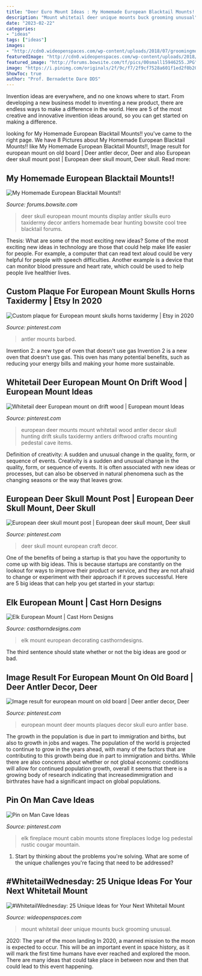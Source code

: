 ```yaml
---
title: "Deer Euro Mount Ideas : My Homemade European Blacktail Mounts!!"
description: "Mount whitetail deer unique mounts buck grooming unusual"
date: "2023-02-22"
categories:
- "ideas"
tags: ["ideas"]
images:
- "http://cdn0.wideopenspaces.com/wp-content/uploads/2018/07/groomingmount1.jpg"
featuredImage: "http://cdn0.wideopenspaces.com/wp-content/uploads/2018/07/groomingmount1.jpg"
featured_image: "http://forums.bowsite.com/tf/pics/00small15946255.JPG"
image: "https://i.pinimg.com/originals/2f/9c/f7/2f9cf7528a601f1ed2f0b207de2224da.jpg"
ShowToc: true
author: "Prof. Bernadette Dare DDS"
---
```



Invention ideas are everywhere, and no one knows where to start. From developing a new business model to inventing a new product, there are endless ways to make a difference in the world. Here are 5 of the most creative and innovative invention ideas around, so you can get started on making a difference.

	

		
looking for My Homemade European Blacktail Mounts!! you've came to the right page. We have 8 Pictures about My Homemade European Blacktail Mounts!! like My Homemade European Blacktail Mounts!!, Image result for european mount on old board | Deer antler decor, Deer and also European deer skull mount post | European deer skull mount, Deer skull. Read more:
		
    
## My Homemade European Blacktail Mounts!!

<img loading=lazy src="http://forums.bowsite.com/tf/pics/00small15946255.JPG" onerror="this.onerror=null;this.src='https://tse3.mm.bing.net/th?id=OIP.rJvB2iJ3AgRoJVS_BECRrAHaLY&amp;pid=15.1';" alt="My Homemade European Blacktail Mounts!!">

_Source: forums.bowsite.com_

>deer skull european mount mounts display antler skulls euro taxidermy decor antlers homemade bear hunting bowsite cool tree blacktail forums. 

	

Thesis: What are some of the most exciting new ideas?
Some of the most exciting new ideas in technology are those that could help make life easier for people. For example, a computer that can read text aloud could be very helpful for people with speech difficulties. Another example is a device that can monitor blood pressure and heart rate, which could be used to help people live healthier lives.

    
## Custom Plaque For European Mount Skulls Horns Taxidermy | Etsy In 2020

<img loading=lazy src="https://i.pinimg.com/originals/2f/9c/f7/2f9cf7528a601f1ed2f0b207de2224da.jpg" onerror="this.onerror=null;this.src='https://tse2.mm.bing.net/th?id=OIP.TjmD6SwKXHtbH4zmyITeSQHaJ4&amp;pid=15.1';" alt="Custom plaque for European mount skulls horns taxidermy | Etsy in 2020">

_Source: pinterest.com_

>antler mounts barbed. 

	

Invention 2: a new type of oven that doesn't use gas
Invention 2 is a new oven that doesn't use gas. This oven has many potential benefits, such as reducing your energy bills and making your home more sustainable.

    
## Whitetail Deer European Mount On Drift Wood | European Mount Ideas

<img loading=lazy src="https://s-media-cache-ak0.pinimg.com/736x/59/cb/a3/59cba3d88b1d18a112162418b05c6a4a.jpg" onerror="this.onerror=null;this.src='https://tse2.mm.bing.net/th?id=OIP.SiyBzdmkU-AeaN-ML4RLBgHaQD&amp;pid=15.1';" alt="Whitetail deer European mount on drift wood | European mount Ideas">

_Source: pinterest.com_

>european deer mounts mount whitetail wood antler decor skull hunting drift skulls taxidermy antlers driftwood crafts mounting pedestal cave items. 

	

Definition of creativity: A sudden and unusual change in the quality, form, or sequence of events.
Creativity is a sudden and unusual change in the quality, form, or sequence of events. It is often associated with new ideas or processes, but can also be observed in natural phenomena such as the changing seasons or the way that leaves grow.

    
## European Deer Skull Mount Post | European Deer Skull Mount, Deer Skull

<img loading=lazy src="https://i.pinimg.com/736x/aa/90/62/aa9062cdbd1d0df14980c5f091910afc.jpg" onerror="this.onerror=null;this.src='https://tse4.mm.bing.net/th?id=OIP.UKNrESDFVEQsBlCfTsS9GQHaJ4&amp;pid=15.1';" alt="European deer skull mount post | European deer skull mount, Deer skull">

_Source: pinterest.com_

>deer skull mount european craft decor. 

	

One of the benefits of being a startup is that you have the opportunity to come up with big ideas. This is because startups are constantly on the lookout for ways to improve their product or service, and they are not afraid to change or experiment with their approach if it proves successful. Here are 5 big ideas that can help you get started in your startup: 

    
## Elk European Mount | Cast Horn Designs

<img loading=lazy src="http://www.casthorndesigns.com/wp-content/uploads/2015/01/bobandkristengaddiswm.jpg" onerror="this.onerror=null;this.src='https://tse4.mm.bing.net/th?id=OIP.Noqyy7Se9F3_TtD8hSsHmgHaJ4&amp;pid=15.1';" alt="Elk European Mount | Cast Horn Designs">

_Source: casthorndesigns.com_

>elk mount european decorating casthorndesigns. 

	

The third sentence should state whether or not the big ideas are good or bad.

    
## Image Result For European Mount On Old Board | Deer Antler Decor, Deer

<img loading=lazy src="https://i.pinimg.com/736x/2b/fc/be/2bfcbe256f2f6cd9d9f276f236476620.jpg" onerror="this.onerror=null;this.src='https://tse3.mm.bing.net/th?id=OIP.zkJgQNiE0zNHBlqLaSiU0QHaJ3&amp;pid=15.1';" alt="Image result for european mount on old board | Deer antler decor, Deer">

_Source: pinterest.com_

>european mount deer mounts plaques decor skull euro antler base. 

	

The growth in the population is due in part to immigration and births, but also to growth in jobs and wages.
The population of the world is projected to continue to grow in the years ahead, with many of the factors that are contributing to this growth being due in part to immigration and births. While there are also concerns about whether or not global economic conditions will allow for continued population growth, overall it seems that there is a growing body of research indicating that increasedimmigration and birthrates have had a significant impact on global populations.

    
## Pin On Man Cave Ideas

<img loading=lazy src="https://i.pinimg.com/736x/77/cb/b7/77cbb7309333ef80e7f5d60d85b8ec8e--cabin-fireplace-fireplace-ideas.jpg" onerror="this.onerror=null;this.src='https://tse1.mm.bing.net/th?id=OIP.PCk9rOjAhdjnn-gxgqojmgHaJa&amp;pid=15.1';" alt="Pin on Man Cave Ideas">

_Source: pinterest.com_

>elk fireplace mount cabin mounts stone fireplaces lodge log pedestal rustic cougar mountain. 

	

1. Start by thinking about the problems you're solving. What are some of the unique challenges you're facing that need to be addressed? 

    
## #WhitetailWednesday: 25 Unique Ideas For Your Next Whitetail Mount

<img loading=lazy src="http://cdn0.wideopenspaces.com/wp-content/uploads/2018/07/groomingmount1.jpg" onerror="this.onerror=null;this.src='https://tse4.mm.bing.net/th?id=OIP.sEXhCN4ZUk-AuLJMSeOlzwHaKa&amp;pid=15.1';" alt="#WhitetailWednesday: 25 Unique Ideas for Your Next Whitetail Mount">

_Source: wideopenspaces.com_

>mount whitetail deer unique mounts buck grooming unusual. 

	

2020: The year of the moon landing
In 2020, a manned mission to the moon is expected to occur. This will be an important event in space history, as it will mark the first time humans have ever reached and explored the moon. There are many ideas that could take place in between now and then that could lead to this event happening.

